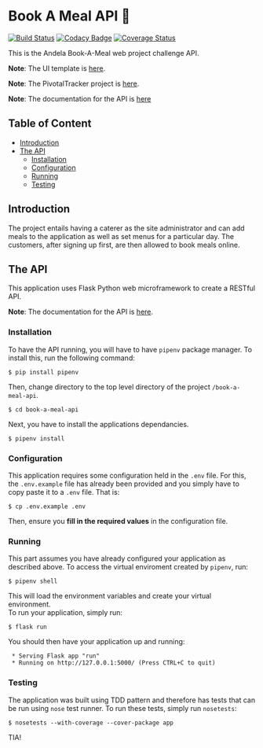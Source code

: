 # Book A Meal API :pizza:
[![Build Status](https://travis-ci.org/codingedward/book-a-meal-api.svg?branch=develop)](https://travis-ci.org/codingedward/book-a-meal)
[![Codacy Badge](https://api.codacy.com/project/badge/Grade/49c7aa4533664706889b54e1254a4b6f?branch=develop)](https://www.codacy.com/app/codingedward/book-a-meal-api?utm_source=github.com&amp;utm_medium=referral&amp;utm_content=codingedward/book-a-meal&amp;utm_campaign=Badge_Grade)
[![Coverage Status](https://coveralls.io/repos/github/codingedward/book-a-meal/badge.svg?branch=develop)](https://coveralls.io/github/codingedward/book-a-meal-api?branch=develop)

This is the Andela Book-A-Meal web project challenge API.

**Note**: The UI template is [here](https://codingedward.github.io/book-a-meal-ui).

**Note**: The PivotalTracker project is
[here](https://www.pivotaltracker.com/n/projects/2165567). 

**Note**: The documentation for the API is 
[here](https://mealbooking.docs.apiary.io)

## Table of Content

  * [Introduction](#introduction)
  * [The API](#the-server-side)
     * [Installation](#installation)
     * [Configuration](#configuration)
     * [Running](#running)
     * [Testing](#testing)

## Introduction
The project entails having a caterer as the site administrator and can add 
meals to the application as well as set menus for a particular day. 
The customers, after signing up first, are then allowed to book meals online.

## The API

This application uses Flask Python web microframework to create a RESTful 
API.

**Note**: The documentation for the API is [here](https://mealbooking.docs.apiary.io).

### Installation

To have the API running, you will have to have `pipenv` package manager. To 
install this, run the following command:
```
$ pip install pipenv
```
Then, change directory to the top level directory of the project `/book-a-meal-api`.
```
$ cd book-a-meal-api
```
Next, you have to install the applications dependancies.
```
$ pipenv install
```

### Configuration

This application requires some configuration held in the `.env` file.
For this, the `.env.example` file has already been provided and you simply have
to copy paste it to a `.env` file. That is:
```
$ cp .env.example .env
```

Then, ensure you **fill in the required values** in the configuration file.


### Running

This part assumes you have already configured your application as described 
above. To access the virtual enviroment created by `pipenv`, run:
```
$ pipenv shell
```
This will load the environment variables and create your virtual environment.  
To run your application, simply run:
```
$ flask run
```
You should then have your application up and running:
```
 * Serving Flask app "run" 
 * Running on http://127.0.0.1:5000/ (Press CTRL+C to quit) 
```

### Testing

The application was built using TDD pattern and therefore has tests that can
be run using `nose` test runner. To run these tests, simply run `nosetests`:
```
$ nosetests --with-coverage --cover-package app
```

TIA!
